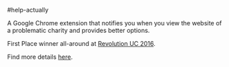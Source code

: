#help-actually

A Google Chrome extension that notifies you when you view the website of a problematic charity and provides better options.

First Place winner all-around at <a href="https://revolutionuc.com/">Revolution UC 2016</a>.

Find more details <a href="http://devpost.com/software/helpactually">here</a>.
